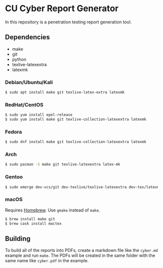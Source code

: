 CU Cyber Report Generator
=========================

In this repository is a penetration testing report generation tool.


## Dependencies

* make
* git
* python
* texlive-latexextra
* latexmk


### Debian/Ubuntu/Kali

```sh
$ sudo apt install make git texlive-latex-extra latexmk
```


### RedHat/CentOS

```sh
$ sudo yum install epel-release
$ sudo yum install make git texlive-collection-latexextra latexmk
```


### Fedora

```sh
$ sudo dnf install make git texlive-collection-latexextra latexmk
```


### Arch

```sh
$ sudo pacman -S make git texlive-latexextra latex-mk
```


### Gentoo

```sh
$ sudo emerge dev-vcs/git dev-texlive/texlive-latexextra dev-tex/latexmk
```


### macOS

Requires [Homebrew](https://brew.sh/). Use `gmake` instead of `make`.

```sh
$ brew install make git
$ brew cask install mactex
```


## Building

To build all of the reports into PDFs, create a markdown file like the `cyber.md` example and run `make`. The PDFs will be created in the same folder with the same name like `cyber.pdf` in the example.
